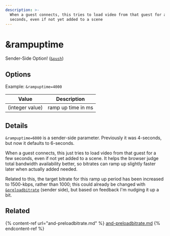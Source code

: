 ```yaml
---
description: >-
  When a guest connects, this tries to load video from that guest for a few
  seconds, even if not yet added to a scene
---
```


# \&rampuptime

Sender-Side Option! ([`&push`](../source-settings/push.md))

## Options

Example: `&rampuptime=4000`

| Value           | Description        |
| --------------- | ------------------ |
| (integer value) | ramp up time in ms |

## Details

`&rampuptime=6000` is a sender-side parameter. Previously it was 4-seconds, but now it defaults to 6-seconds.

When a guest connects, this just tries to load video from that guest for a few seconds, even if not yet added to a scene. It helps the browser judge total bandwidth availability better, so bitrates can ramp up slightly faster later when actually added needed.

Related to this, the target bitrate for this ramp up period has been increased to 1500-kbps, rather than 1000; this could already be changed with [`&preloadbitrate`](and-preloadbitrate.md) (sender side), but based on feedback I'm nudging it up a bit.

## Related

{% content-ref url="and-preloadbitrate.md" %}
[and-preloadbitrate.md](and-preloadbitrate.md)
{% endcontent-ref %}
